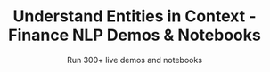 ---
layout: demopagenew
title: Understand Entities in Context - Finance NLP Demos & Notebooks
seotitle: 'Finance NLP: Understand Entities in Context - John Snow Labs'
subtitle: Run 300+ live demos and notebooks
full_width: true
permalink: /understand_financial_entities_context
key: demo
nav_key: demo
article_header:
  type: demo
license: false
mode: immersivebg
show_edit_on_github: false
show_date: false
data:
  sections:  
    - secheader: yes
      secheader:
        - subtitle: Understand Entities in Context - Live Demos & Notebooks
          activemenu: understand_financial_entities_context
      source: yes
      source: 
        - title: Identify Competitors in a text   
          id: identify_competitors_text   
          image: 
              src: /assets/images/Identify_Competitors_in_a_text.svg
          excerpt: This model uses Assertion Status to identify if a PRODUCT or an ORG is mentioned to be a competitor.
          actions:
          - text: Live Demo
            type: normal
            url: https://demo.johnsnowlabs.com/finance/ASSERTIONDL_COMPETITORS
          - text: Colab
            type: blue_btn
            url:  
        - title: Identify Past Work Experience  
          id: identify_past_work_experience    
          image: 
              src: /assets/images/Identify_Competitors_in_a_text.svg
          excerpt: This model uses Assertion Status to identify if a mention to an Organization, Job Title or Date is about the past.
          actions:
          - text: Live Demo
            type: normal
            url: https://demo.johnsnowlabs.com/finance/ASSERTIONDL_PAST_ROLES/
          - text: Colab
            type: blue_btn
            url:   
        - title: Detect Temporality and Certainty in Financial texts  
          id: detect_temporality_certainty_financial_texts     
          image: 
              src: /assets/images/Detect_Temporality_and_Certainty.svg
          excerpt: This demo shows how to use Assertion Status to identify if financial information is described to happen in present, past, future or it’s just possible.
          actions:
          - text: Live Demo
            type: normal
            url: https://demo.johnsnowlabs.com/finance/FINASSERTION_TEMPORALITY/
          - text: Colab
            type: blue_btn
            url:   
        - title: Financial Assertion Status (Negation) 
          id: financial_assertion_status_negation     
          image: 
              src: /assets/images/Financial_Assertion_Status_Negation.svg
          excerpt: This is a Financial Negation model, aimed to identify if an NER entity is mentioned in the context to be negated or not.
          actions:
          - text: Live Demo
            type: normal
            url: https://demo.johnsnowlabs.com/finance/NEGATION_DETECTION_IN_FINANCIAL_TEXTS/
          - text: Colab
            type: blue_btn
            url:  
        - title: Understand Increased or Decreased Amounts and Percentages in Context 
          id: understand_increased_decreased_amounts_percentages_context     
          image: 
              src: /assets/images/Understand_Increased_or_Decreased_Amounts_and_Percentages_in_Context.svg
          excerpt: This demo shows how to use the Assertion Status model to identify if a mentioned amount or percentage is stated to be increased or decreased in context.
          actions:
          - text: Live Demo
            type: normal
            url: https://demo.johnsnowlabs.com/finance/FINASSERTION_INCREASE_DECREASE/
          - text: Colab
            type: blue_btn
            url: 
        - title: Financial NER on Aspect-Based Sentiment Analysis
          id: financial_ner_aspect_based_sentiment_analysis     
          image: 
              src: /assets/images/Financial_NER_on_AspectBased_Sentiment_Analysis.svg
          excerpt: This NER model identifies entities that can be associated with a financial sentiment. The model is designed to be used with the associated Assertion Status model that classifies the entities into a sentiment category.
          actions:
          - text: Live Demo
            type: normal
            url: https://demo.johnsnowlabs.com/finance/ASPECT_BASED_SENTIMENT/
          - text: Colab
            type: blue_btn
            url: 
---